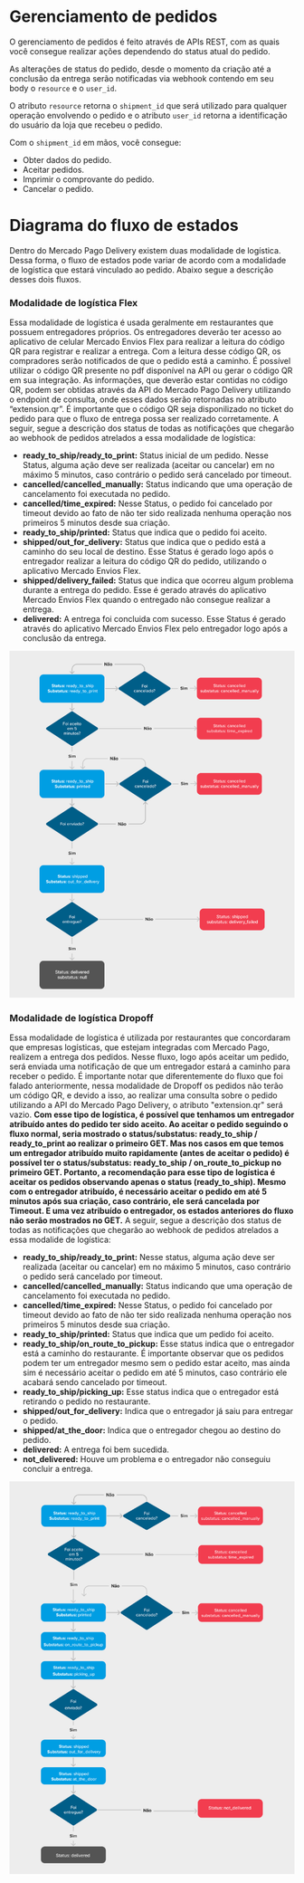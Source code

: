 # Gerenciamento de pedidos

O gerenciamento de pedidos é feito através de APIs REST, com as quais você consegue realizar ações dependendo do status atual do pedido.

As alterações de status do pedido, desde o momento da criação até a conclusão da entrega serão notificadas via webhook contendo em seu body o `resource` e o `user_id`. 

O atributo `resource` retorna o `shipment_id` que será utilizado para qualquer operação envolvendo o pedido e o atributo `user_id` retorna a identificação do usuário da loja que recebeu o pedido.

Com o `shipment_id` em mãos, você consegue:

* Obter dados do pedido.
* Aceitar pedidos.
* Imprimir o comprovante do pedido.
* Cancelar o pedido.

# Diagrama do fluxo de estados

Dentro do Mercado Pago Delivery existem duas modalidade de logística. Dessa forma, o fluxo de estados pode variar de acordo com a modalidade de logística que estará vinculado ao pedido. Abaixo segue a descrição desses dois fluxos.

### Modalidade de logística Flex

Essa modalidade de logística é usada geralmente em restaurantes que possuem entregadores próprios. Os entregadores deverão ter acesso ao aplicativo de celular Mercado Envios Flex para realizar a leitura do código QR para registrar e realizar a entrega. Com a leitura desse código QR, os compradores serão notificados de que o pedido está a caminho.  É possível utilizar o código QR presente no pdf disponível na API ou  gerar o código QR em sua integração. As informações, que deverão estar contidas no código QR, podem ser obtidas através da API do Mercado Pago Delivery utilizando o endpoint de consulta, onde esses dados serão retornadas no atributo “extension.qr”. É importante que o código QR seja disponilizado no ticket do pedido para que o fluxo de entrega possa ser realizado corretamente. A seguir, segue a descrição dos status de todas as notificações que chegarão ao webhook de pedidos atrelados a essa modalidade de logística:

  * **ready_to_ship/ready_to_print:** Status inicial de um pedido. Nesse Status, alguma ação deve ser realizada (aceitar ou cancelar) em no máximo 5 minutos, caso contrário o pedido será cancelado por timeout.
  * **cancelled/cancelled_manually:** Status indicando que uma operação de cancelamento foi executada no pedido.
  * **cancelled/time_expired:** Nesse Status, o pedido foi cancelado por timeout devido ao fato de não ter sido realizada nenhuma operação nos primeiros 5 minutos desde sua criação.
  * **ready_to_ship/printed:** Status que indica que o pedido foi aceito.
  * **shipped/out_for_delivery:** Status que indica que o pedido está a caminho do seu local de destino. Esse Status é gerado logo após o entregador realizar a leitura do código QR do pedido, utilizando o aplicativo Mercado Envios Flex.
  * **shipped/delivery_failed:** Status que indica que ocorreu algum problema durante a entrega do pedido. Esse é gerado através do aplicativo Mercado Envios Flex quando o entregado não consegue realizar a entrega.
  * **delivered:** A entrega foi concluida com sucesso. Esse Status é gerado através do aplicativo Mercado Envios Flex pelo entregador logo após a conclusão da entrega.

![flowchart](/images/mpdelivery/flowchart_delivery_pt.png)  

### Modalidade de logística Dropoff

Essa modalidade de logística é utilizada por restaurantes que concordaram que empresas logísticas, que estejam integradas com Mercado Pago, realizem a entrega dos pedidos. Nesse fluxo, logo após aceitar um pedido, será enviada uma notificação de que um entregador estará a caminho para receber o pedido. É importante notar que diferentemente do fluxo que foi falado anteriormente, nessa modalidade de Dropoff os pedidos não terão um código QR, e devido a isso, ao realizar uma consulta sobre o pedido utilizando a API do Mercado Pago Delivery, o atributo "extension.qr" será vazio. **Com esse tipo de logística, é possível que tenhamos um entregador atribuído antes do pedido ter sido aceito. Ao aceitar o pedido seguindo o fluxo normal, seria mostrado o status/substatus: ready_to_ship / ready_to_print ao realizar o primeiro GET. Mas nos casos em que temos um entregador atribuído muito rapidamente (antes de aceitar o pedido) é possível ter o status/substatus: ready_to_ship / on_route_to_pickup no primeiro GET. Portanto, a recomendação para esse tipo de logística é aceitar os pedidos observando apenas o status (ready_to_ship). Mesmo com o entregador atribuído, é necessário aceitar o pedido em até 5 minutos após sua criação, caso contrário, ele será cancelada por Timeout. E uma vez atribuído o entregador, os estados anteriores do fluxo não serão mostrados no GET.** A seguir, segue a descrição dos status de todas as notificações que chegarão ao webhook de pedidos atrelados a essa modalide de logística:
  
  * **ready_to_ship/ready_to_print:** Nesse status, alguma ação deve ser realizada (aceitar ou cancelar) em no máximo 5 minutos, caso contrário o pedido será cancelado por timeout.
  * **cancelled/cancelled_manually:** Status indicando que uma operação de cancelamento foi executada no pedido.
  * **cancelled/time_expired:** Nesse Status, o pedido foi cancelado por timeout devido ao fato de não ter sido realizada nenhuma operação nos primeiros 5 minutos desde sua criação.
  * **ready_to_ship/printed:** Status que indica que um pedido foi aceito.
  * **ready_to_ship/on_route_to_pickup:** Esse status indica que o entregador está a caminho do restaurante. É importante observar que os pedidos podem ter um entregador mesmo sem o pedido estar aceito, mas ainda sim é necessário aceitar o pedido em até 5 minutos, caso contrário ele acabará sendo cancelado por timeout.
  * **ready_to_ship/picking_up:** Esse status indica que o entregador está retirando o pedido no restaurante.
  * **shipped/out_for_delivery:** Indica que o entregador já saiu para entregar o pedido.
  * **shipped/at_the_door:** Indica que o entregador chegou ao destino do pedido.
  * **delivered:** A entrega foi bem sucedida.
  * **not_delivered:** Houve um problema e o entregador não conseguiu concluir a entrega.

![flowchart](/images/mpdelivery/flowchart-1_delivery_pt.png)  
